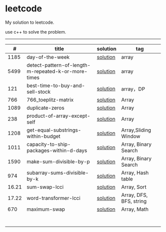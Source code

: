 # leetcode

My solution to leetcode.

use c++ to solve the problem.

---

| #     | title                                               | solution                                                     | tag                     |
| ----- | --------------------------------------------------- | ------------------------------------------------------------ | ----------------------- |
| 1185  | day-of-the-week                                     | [solution](https://github.com/Veeupup/leetcode/blob/master/algorithms/1185_day-of-the-week.md) | array                   |
| 5499  | detect-pattern-of-length-m-repeated-k-or-more-times | [solution](https://github.com/Veeupup/leetcode/blob/master/algorithms/5499_detect-pattern-of-length-m-repeated-k-or-more-times.md) | array                   |
| 121   | best-time-to-buy-and-sell-stock                     | [solution](https://github.com/Veeupup/leetcode/blob/master/algorithms/121_best-time-to-buy-and-sell-stock.md) | array，DP               |
| 766   | 766_toeplitz-matrix                                 | [solution](https://github.com/Veeupup/leetcode/blob/master/algorithms/766_toeplitz-matrix.md) | Array                   |
| 1089  | duplicate-zeros                                     | [solution](https://github.com/Veeupup/leetcode/blob/master/algorithms/1089_duplicate-zeros.md) | Array                   |
| 238   | product-of-array-except-self                        | [solution](https://github.com/Veeupup/leetcode/blob/master/algorithms/238_product-of-array-except-self.md) | Array                   |
| 1208  | get-equal-substrings-within-budget                  | [solution](https://github.com/Veeupup/leetcode/blob/master/algorithms/1208_get-equal-substrings-within-budget.md) | Array,Sliding  Window   |
| 1011  | capacity-to-ship-packages-within-d-days             | [solution](https://github.com/Veeupup/leetcode/blob/master/algorithms/1011_capacity-to-ship-packages-within-d-days.md) | Array, Binary Search    |
| 1590  | make-sum-divisible-by-p                             | [solution](https://github.com/Veeupup/leetcode/blob/master/algorithms/1590_make-sum-divisible-by-p.md) | Array, Binary Search    |
| 974   | subarray-sums-divisible-by-k                        | [solution](https://github.com/Veeupup/leetcode/blob/master/algorithms/974_subarray-sums-divisible-by-k.md) | Array, Hash table       |
| 16.21 | sum-swap-lcci                                       | [solution](https://github.com/Veeupup/leetcode/blob/master/algorithms/16.21-sum-swap-lcci.md) | Array, Sort             |
| 17.22 | word-transformer-lcci                               | [solution](https://github.com/Veeupup/leetcode/blob/master/algorithms/17.22-sword-transformer-lcci.md) | Array, DFS, BFS, string |
| 670   | maximum-swap                                        | [solution](https://github.com/Veeupup/leetcode/blob/master/algorithms/670-maximum-swap.md) | Array, Math             |
|       |                                                     |                                                              |                         |
|       |                                                     |                                                              |                         |
|       |                                                     |                                                              |                         |
|       |                                                     |                                                              |                         |
|       |                                                     |                                                              |                         |
|       |                                                     |                                                              |                         |
|       |                                                     |                                                              |                         |




